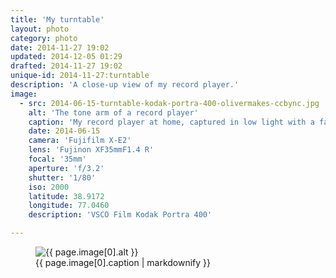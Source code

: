 ```yaml
---
title: 'My turntable'
layout: photo
category: photo
date: 2014-11-27 19:02
updated: 2014-12-05 01:29
drafted: 2014-11-27 19:02
unique-id: 2014-11-27:turntable
description: 'A close-up view of my record player.'
image:
  - src: 2014-06-15-turntable-kodak-portra-400-olivermakes-ccbync.jpg
    alt: 'The tone arm of a record player'
    caption: 'My record player at home, captured in low light with a fast lens. This photo was re-processed with VSCO Film 02 (Kodak Portra 400).'
    date: 2014-06-15
    camera: 'Fujifilm X-E2'
    lens: 'Fujinon XF35mmF1.4 R'
    focal: '35mm'
    aperture: 'f/3.2'
    shutter: '1/80'
    iso: 2000
    latitude: 38.9172
    longitude: 77.0460
    description: 'VSCO Film Kodak Portra 400'

---
```


<figure class="wide"> 
  <img
    src="{{ site.image-url }}/{{ page.image[0].src }}"
    sizes="{{ site.wide-sizes }}"
    srcset="{% for srcset1440 in site.srcset1440 %}{{ site.image-url }}/{{ site.srcset1440[forloop.index0] }}/{{ page.image[0].src }} {{ site.srcset1440[forloop.index0] }}w{% if forloop.last == false %}, {% endif %}{% endfor %}"
    alt="{{ page.image[0].alt }}"
  >
  <figcaption>{{ page.image[0].caption | markdownify }}</figcaption>
</figure>
